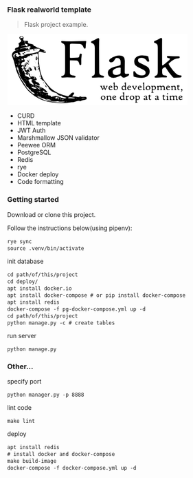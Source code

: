 ### Flask realworld template

> Flask project example.

![](https://raw.githubusercontent.com/Baloneo/flask-realworld-template/main/app/static/flask-logo.png)

* CURD
* HTML template
* JWT Auth
* Marshmallow JSON validator
* Peewee ORM
* PostgreSQL
* Redis
* rye
* Docker deploy
* Code formatting

### Getting started
Download or clone this project. 

Follow the instructions below(using pipenv):
```shell
rye sync
source .venv/bin/activate
```

init database
```shell
cd path/of/this/project
cd deploy/
apt install docker.io
apt install docker-compose # or pip install docker-compose
apt install redis
docker-compose -f pg-docker-compose.yml up -d
cd path/of/this/project
python manage.py -c # create tables
```

run server
```shell
python manage.py
```

### Other...
specify port
```shell
python manager.py -p 8888  
```

lint code
```shell
make lint
```

deploy
```shell
apt install redis
# install docker and docker-compose
make build-image
docker-compose -f docker-compose.yml up -d
```
